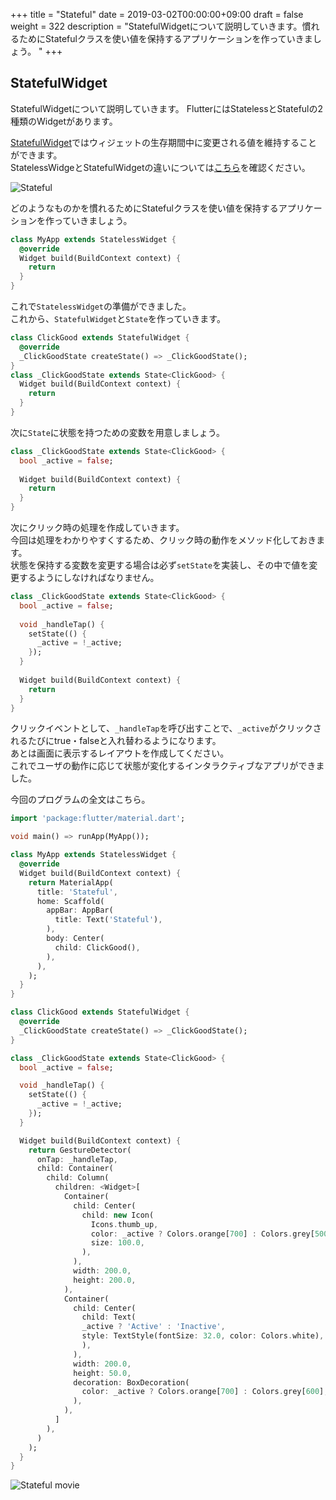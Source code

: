+++
title = "Stateful"
date = 2019-03-02T00:00:00+09:00
draft = false
weight = 322
description = "StatefulWidgetについて説明していきます。慣れるためにStatefulクラスを使い値を保持するアプリケーションを作っていきましょう。  "
+++

## StatefulWidget

StatefulWidgetについて説明していきます。
FlutterにはStatelessとStatefulの2種類のWidgetがあります。

[StatefulWidget](/tutorial/tutorial05/)ではウィジェットの生存期間中に変更される値を維持することができます。  
StatelessWidgeとStatefulWidgetの違いについては[こちら](/tutorial/tutorial05/)を確認ください。

<img src="/images/basic/interactive/01/stateful_01.png" style="min-width:300px;max-width:600px;" alt="Stateful"/>

どのようなものかを慣れるためにStatefulクラスを使い値を保持するアプリケーションを作っていきましょう。  

```dart
class MyApp extends StatelessWidget {
  @override
  Widget build(BuildContext context) {
    return
  }
}
```

これで``StatelessWidget``の準備ができました。  
これから、``StatefulWidget``と``State``を作っていきます。

```dart
class ClickGood extends StatefulWidget {
  @override
  _ClickGoodState createState() => _ClickGoodState();
}
class _ClickGoodState extends State<ClickGood> {
  Widget build(BuildContext context) {
    return
  }
}
```

次に``State``に状態を持つための変数を用意しましょう。

```dart
class _ClickGoodState extends State<ClickGood> {
  bool _active = false;
  
  Widget build(BuildContext context) {
    return
  }
}
```

次にクリック時の処理を作成していきます。    
今回は処理をわかりやすくするため、クリック時の動作をメソッド化しておきます。    
状態を保持する変数を変更する場合は必ず``setState``を実装し、その中で値を変更するようにしなければなりません。  

```dart
class _ClickGoodState extends State<ClickGood> {
  bool _active = false;
  
  void _handleTap() {
    setState(() {
      _active = !_active;
    });
  }
  
  Widget build(BuildContext context) {
    return
  }
}
```

クリックイベントとして、``_handleTap``を呼び出すことで、``_active``がクリックされるたびにtrue・falseと入れ替わるようになります。  
あとは画面に表示するレイアウトを作成してください。  
これでユーザの動作に応じて状態が変化するインタラクティブなアプリができました。

今回のプログラムの全文はこちら。  

```dart
import 'package:flutter/material.dart';

void main() => runApp(MyApp());

class MyApp extends StatelessWidget {
  @override
  Widget build(BuildContext context) {
    return MaterialApp(
      title: 'Stateful',
      home: Scaffold(
        appBar: AppBar(
          title: Text('Stateful'),
        ),
        body: Center(
          child: ClickGood(),
        ),
      ),
    );
  }
}

class ClickGood extends StatefulWidget {
  @override
  _ClickGoodState createState() => _ClickGoodState();
}

class _ClickGoodState extends State<ClickGood> {
  bool _active = false;

  void _handleTap() {
    setState(() {
      _active = !_active;
    });
  }

  Widget build(BuildContext context) {
    return GestureDetector(
      onTap: _handleTap,
      child: Container(
        child: Column(
          children: <Widget>[
            Container(
              child: Center(
                child: new Icon(
                  Icons.thumb_up,
                  color: _active ? Colors.orange[700] : Colors.grey[500],
                  size: 100.0,
                ),
              ),
              width: 200.0,
              height: 200.0,
            ),
            Container(
              child: Center(
                child: Text(
                _active ? 'Active' : 'Inactive',
                style: TextStyle(fontSize: 32.0, color: Colors.white),
                ),
              ),
              width: 200.0,
              height: 50.0,
              decoration: BoxDecoration(
                color: _active ? Colors.orange[700] : Colors.grey[600],
              ),
            ),
          ]
        ),
      )
    );
  }
}
```

<img src="/images/basic/interactive/01/stateful_02.gif" style="min-width:300px;max-width:600px;" alt="Stateful movie"/>
